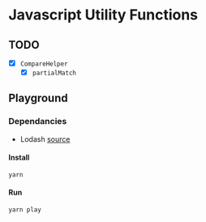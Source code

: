 # Javascript Utility Functions

## TODO

- [x] `CompareHelper`
  - [x] `partialMatch`

## Playground

### Dependancies

- Lodash [source](https://github.com/lodash/lodash)

#### Install

```shell
yarn
```

#### Run

```shell
yarn play
```
